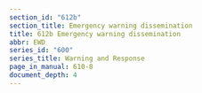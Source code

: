 ```yaml
---
section_id: "612b"
section_title: Emergency warning dissemination
title: 612b Emergency warning dissemination
abbr: EWD
series_id: "600"
series_title: Warning and Response
page_in_manual: 610-8
document_depth: 4
---
```

